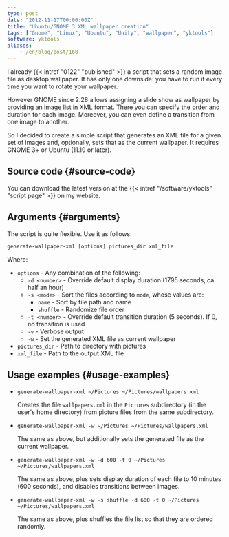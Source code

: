 ```yaml
---
type: post
date: "2012-11-17T00:00:00Z"
title: "Ubuntu/GNOME 3 XML wallpaper creation"
tags: ["Gnome", "Linux", "Ubuntu", "Unity", "wallpaper", "yktools"]
software: yktools
aliases:
    - /en/blog/post/168
---
```


I already {{< intref "0122" "published" >}} a script that sets a random image file as desktop wallpaper. It has only one downside: you have to run it every time you want to rotate your wallpaper.

However GNOME since 2.28 allows assigning a slide show as wallpaper by providing an image list in XML format. There you can specify the order and duration for each image. Moreover, you can even define a transition from one image to another.

So I decided to create a simple script that generates an XML file for a given set of images and, optionally, sets that as the current wallpaper. It requires GNOME 3+ or Ubuntu (11.10 or later).

<!--more-->

## Source code {#source-code}

You can download the latest version at the {{< intref "/software/yktools" "script page" >}} on my website.

## Arguments {#arguments}

The script is quite flexible. Use it as follows:

    generate-wallpaper-xml [options] pictures_dir xml_file

Where:

 * `options`       - Any combination of the following:
   * `-d <number>` - Override default display duration (1795 seconds, ca. half an hour)
   * `-s <mode>`   - Sort the files according to `mode`, whose values are:
     * `name`      - Sort by file path and name
     * `shuffle`   - Randomize file order
   * `-t <number>` - Override default transition duration (5 seconds). If 0, no transition is used
   * `-v`          - Verbose output
   * `-w`          - Set the generated XML file as current wallpaper
 * `pictures_dir`  - Path to directory with pictures
 * `xml_file`      - Path to the output XML file

## Usage examples {#usage-examples}

 * `generate-wallpaper-xml ~/Pictures ~/Pictures/wallpapers.xml`

   Creates the file `wallpapers.xml` in the `Pictures` subdirectory (in the user's home directory) from picture files from the same subdirectory.

 * `generate-wallpaper-xml -w ~/Pictures ~/Pictures/wallpapers.xml`

   The same as above, but additionally sets the generated file as the current wallpaper.

 * `generate-wallpaper-xml -w -d 600 -t 0 ~/Pictures ~/Pictures/wallpapers.xml`

   The same as above, plus sets display duration of each file to 10 minutes (600 seconds), and disables transitions between images.

 * `generate-wallpaper-xml -w -s shuffle -d 600 -t 0 ~/Pictures ~/Pictures/wallpapers.xml`

   The same as above, plus shuffles the file list so that they are ordered randomly.
